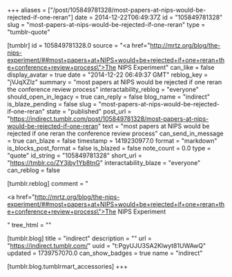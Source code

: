 +++
aliases = ["/post/105849781328/most-papers-at-nips-would-be-rejected-if-one-reran"]
date = 2014-12-22T06:49:37Z
id = "105849781328"
slug = "most-papers-at-nips-would-be-rejected-if-one-reran"
type = "tumblr-quote"

[tumblr]
id = 105849781328.0
source = "<a href=\"http://mrtz.org/blog/the-nips-experiment/##most+papers+at+NIPS+would+be+rejected+if+one+reran+the+conference+review+process\">The NIPS Experiment</a>"
can_like = false
display_avatar = true
date = "2014-12-22 06:49:37 GMT"
reblog_key = "jVJqXZlz"
summary = "most papers at NIPS would be rejected if one reran the conference review process"
interactability_reblog = "everyone"
should_open_in_legacy = true
can_reply = false
blog_name = "indirect"
is_blaze_pending = false
slug = "most-papers-at-nips-would-be-rejected-if-one-reran"
state = "published"
post_url = "https://indirect.tumblr.com/post/105849781328/most-papers-at-nips-would-be-rejected-if-one-reran"
text = "most papers at NIPS would be rejected if one reran the conference review process"
can_send_in_message = true
can_blaze = false
timestamp = 1419230977.0
format = "markdown"
is_blocks_post_format = false
is_blazed = false
note_count = 0.0
type = "quote"
id_string = "105849781328"
short_url = "https://tmblr.co/ZY3jby1Yb8tnG"
interactability_blaze = "everyone"
can_reblog = false

[tumblr.reblog]
comment = "<p><a href=\"http://mrtz.org/blog/the-nips-experiment/##most+papers+at+NIPS+would+be+rejected+if+one+reran+the+conference+review+process\">The NIPS Experiment</a></p>"
tree_html = ""

[tumblr.blog]
title = "indirect"
description = ""
url = "https://indirect.tumblr.com/"
uuid = "t:PgyUJU3SA2Klwyt81UWAwQ"
updated = 1739757070.0
can_show_badges = true
name = "indirect"

[tumblr.blog.tumblrmart_accessories]
+++
